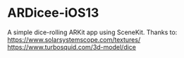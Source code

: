 # ARDicee-iOS13
A simple dice-rolling ARKit app using SceneKit.
Thanks to:
https://www.solarsystemscope.com/textures/
https://www.turbosquid.com/3d-model/dice
